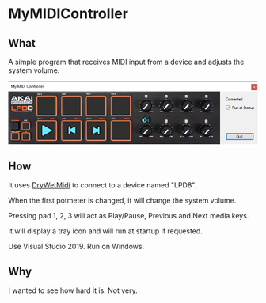 # MyMIDIController

## What
A simple program that receives MIDI input from a device and adjusts the system volume.

![The finished stuff](mymidi.png)

## How
It uses [DryWetMidi](https://github.com/melanchall/drywetmidi) to connect to a device named "LPD8".

When the first potmeter is changed, it will change the system volume.

Pressing pad 1, 2, 3 will act as Play/Pause, Previous and Next media keys.

It will display a tray icon and will run at startup if requested.

Use Visual Studio 2019. Run on Windows.

## Why
I wanted to see how hard it is. Not very.